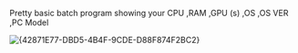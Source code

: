 Pretty basic batch program showing your CPU ,RAM ,GPU (s) ,OS ,OS VER ,PC Model









![{42871E77-DBD5-4B4F-9CDE-D88F874F2BC2}](https://github.com/user-attachments/assets/8458620f-ec69-486e-84c0-e4f0e49198da)


























































